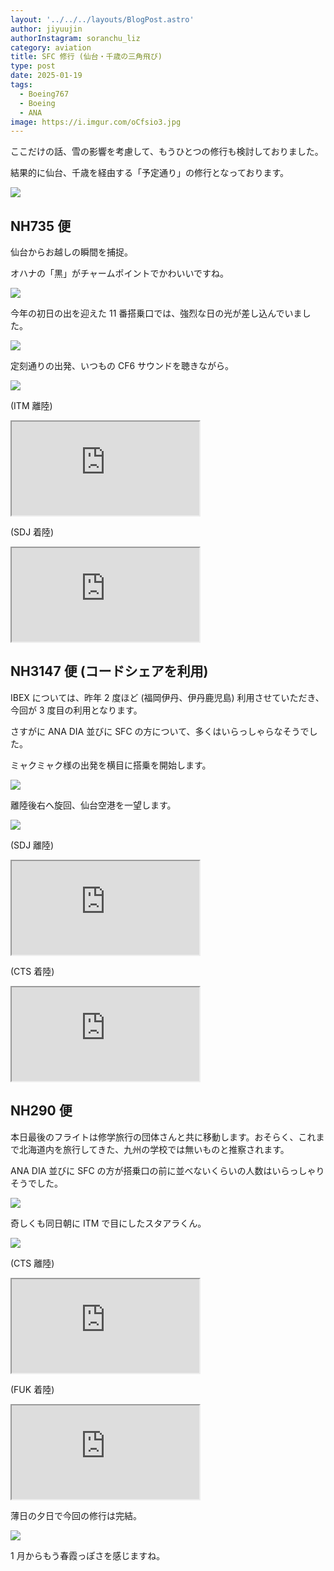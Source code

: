 ```yaml
---
layout: '../../../layouts/BlogPost.astro'
author: jiyuujin
authorInstagram: soranchu_liz
category: aviation
title: SFC 修行 (仙台・千歳の三角飛び)
type: post
date: 2025-01-19
tags:
  - Boeing767
  - Boeing
  - ANA
image: https://i.imgur.com/oCfsio3.jpg
---
```


ここだけの話、雪の影響を考慮して、もうひとつの修行も検討しておりました。

結果的に仙台、千歳を経由する「予定通り」の修行となっております。

![](/assets/img/20250119/ITM_Lounge.JPG)

## NH735 便

仙台からお越しの瞬間を捕捉。

オハナの「黒」がチャームポイントでかわいいですね。

![](/assets/img/20250119/JA617A_1.JPG)

今年の初日の出を迎えた 11 番搭乗口では、強烈な日の光が差し込んでいました。

![](/assets/img/20250119/ITM_11.JPG)

定刻通りの出発、いつもの CF6 サウンドを聴きながら。

![](/assets/img/20250119/JA617A_2.JPG)

(ITM 離陸)

<div class="wrapper">
  <div class="container">
    <iframe src="https://www.youtube.com/embed/At7j4QclwjI" class="player" title="Boeing767 音" loading="lazy"></iframe>
  </div>
</div>

(SDJ 着陸)

<div class="wrapper">
  <div class="container">
    <iframe src="https://www.youtube.com/embed/D4iFQ3T0EbE" class="player" title="Boeing767 音" loading="lazy"></iframe>
  </div>
</div>

## NH3147 便 (コードシェアを利用)

IBEX については、昨年 2 度ほど (福岡伊丹、伊丹鹿児島) 利用させていただき、今回が 3 度目の利用となります。

さすがに ANA DIA 並びに SFC の方について、多くはいらっしゃらなそうでした。

ミャクミャク様の出発を横目に搭乗を開始します。

![](/assets/img/20250119/JA05RJ_1.JPG)

離陸後右へ旋回、仙台空港を一望します。

![](/assets/img/20250119/JA05RJ_2.JPG)

(SDJ 離陸)

<div class="wrapper">
  <div class="container">
    <iframe src="https://www.youtube.com/embed/MkYgBgUWPzU" class="player" title="CRJ7 音" loading="lazy"></iframe>
  </div>
</div>

(CTS 着陸)

<div class="wrapper">
  <div class="container">
    <iframe src="https://www.youtube.com/embed/_jRfjwsfiGc" class="player" title="CRJ7 音" loading="lazy"></iframe>
  </div>
</div>

## NH290 便

本日最後のフライトは修学旅行の団体さんと共に移動します。おそらく、これまで北海道内を旅行してきた、九州の学校では無いものと推察されます。

ANA DIA 並びに SFC の方が搭乗口の前に並べないくらいの人数はいらっしゃりそうでした。

![](/assets/img/20250119/CTS.JPG)

奇しくも同日朝に ITM で目にしたスタアラくん。

![](/assets/img/20250119/JA614A_1.JPG)

(CTS 離陸)

<div class="wrapper">
  <div class="container">
    <iframe src="https://www.youtube.com/embed/FUNhiHFrRyo" class="player" title="Boeing767 音" loading="lazy"></iframe>
  </div>
</div>

(FUK 着陸)

<div class="wrapper">
  <div class="container">
    <iframe src="https://www.youtube.com/embed/MpKDqK6o_ow" class="player" title="Boeing767 音" loading="lazy"></iframe>
  </div>
</div>

薄日の夕日で今回の修行は完結。

![](/assets/img/20250119/JA614A_2.JPG)

1 月からもう春霞っぽさを感じますね。
